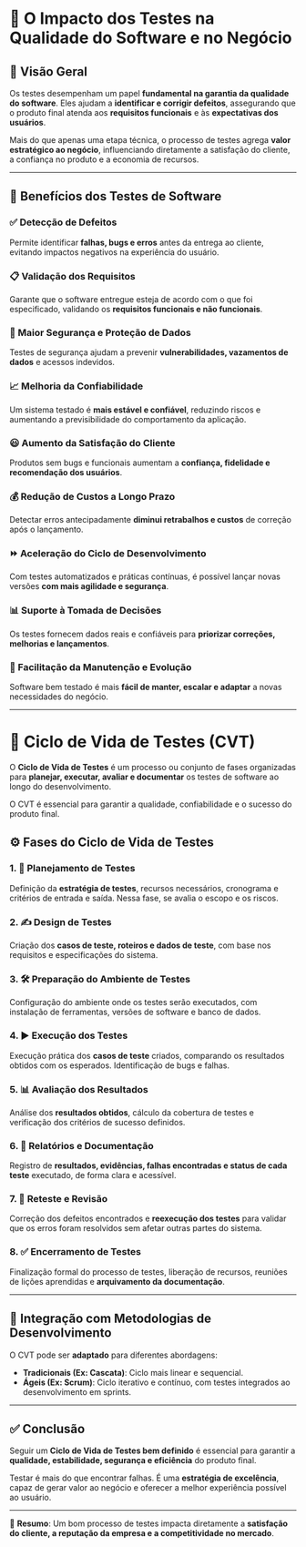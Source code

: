 # 🧪 O Impacto dos Testes na Qualidade do Software e no Negócio

## 📌 Visão Geral

Os testes desempenham um papel **fundamental na garantia da qualidade do software**. Eles ajudam a **identificar e corrigir defeitos**, assegurando que o produto final atenda aos **requisitos funcionais** e às **expectativas dos usuários**.

Mais do que apenas uma etapa técnica, o processo de testes agrega **valor estratégico ao negócio**, influenciando diretamente a satisfação do cliente, a confiança no produto e a economia de recursos.

---

## 🚀 Benefícios dos Testes de Software

### ✅ Detecção de Defeitos
Permite identificar **falhas, bugs e erros** antes da entrega ao cliente, evitando impactos negativos na experiência do usuário.

### 📋 Validação dos Requisitos
Garante que o software entregue esteja de acordo com o que foi especificado, validando os **requisitos funcionais e não funcionais**.

### 🔐 Maior Segurança e Proteção de Dados
Testes de segurança ajudam a prevenir **vulnerabilidades, vazamentos de dados** e acessos indevidos.

### 📈 Melhoria da Confiabilidade
Um sistema testado é **mais estável e confiável**, reduzindo riscos e aumentando a previsibilidade do comportamento da aplicação.

### 😃 Aumento da Satisfação do Cliente
Produtos sem bugs e funcionais aumentam a **confiança, fidelidade e recomendação dos usuários**.

### 💰 Redução de Custos a Longo Prazo
Detectar erros antecipadamente **diminui retrabalhos e custos** de correção após o lançamento.

### ⏩ Aceleração do Ciclo de Desenvolvimento
Com testes automatizados e práticas contínuas, é possível lançar novas versões **com mais agilidade e segurança**.

### 📊 Suporte à Tomada de Decisões
Os testes fornecem dados reais e confiáveis para **priorizar correções, melhorias e lançamentos**.

### 🔧 Facilitação da Manutenção e Evolução
Software bem testado é mais **fácil de manter, escalar e adaptar** a novas necessidades do negócio.

---

# 🔁 Ciclo de Vida de Testes (CVT)

O **Ciclo de Vida de Testes** é um processo ou conjunto de fases organizadas para **planejar, executar, avaliar e documentar** os testes de software ao longo do desenvolvimento. 

O CVT é essencial para garantir a qualidade, confiabilidade e o sucesso do produto final.

## ⚙️ Fases do Ciclo de Vida de Testes

### 1. 🧠 Planejamento de Testes
Definição da **estratégia de testes**, recursos necessários, cronograma e critérios de entrada e saída. Nessa fase, se avalia o escopo e os riscos.

### 2. ✍️ Design de Testes
Criação dos **casos de teste, roteiros e dados de teste**, com base nos requisitos e especificações do sistema.

### 3. 🛠️ Preparação do Ambiente de Testes
Configuração do ambiente onde os testes serão executados, com instalação de ferramentas, versões de software e banco de dados.

### 4. ▶️ Execução dos Testes
Execução prática dos **casos de teste** criados, comparando os resultados obtidos com os esperados. Identificação de bugs e falhas.

### 5. 📊 Avaliação dos Resultados
Análise dos **resultados obtidos**, cálculo da cobertura de testes e verificação dos critérios de sucesso definidos.

### 6. 🧾 Relatórios e Documentação
Registro de **resultados, evidências, falhas encontradas e status de cada teste** executado, de forma clara e acessível.

### 7. 🔁 Reteste e Revisão
Correção dos defeitos encontrados e **reexecução dos testes** para validar que os erros foram resolvidos sem afetar outras partes do sistema.

### 8. ✅ Encerramento de Testes
Finalização formal do processo de testes, liberação de recursos, reuniões de lições aprendidas e **arquivamento da documentação**.

---

## 🧩 Integração com Metodologias de Desenvolvimento

O CVT pode ser **adaptado** para diferentes abordagens:

- **Tradicionais (Ex: Cascata)**: Ciclo mais linear e sequencial.
- **Ágeis (Ex: Scrum)**: Ciclo iterativo e contínuo, com testes integrados ao desenvolvimento em sprints.

---

## ✅ Conclusão

Seguir um **Ciclo de Vida de Testes bem definido** é essencial para garantir a **qualidade, estabilidade, segurança e eficiência** do produto final.

Testar é mais do que encontrar falhas. É uma **estratégia de excelência**, capaz de gerar valor ao negócio e oferecer a melhor experiência possível ao usuário.

---

📌 **Resumo**: Um bom processo de testes impacta diretamente a **satisfação do cliente, a reputação da empresa e a competitividade no mercado**.
